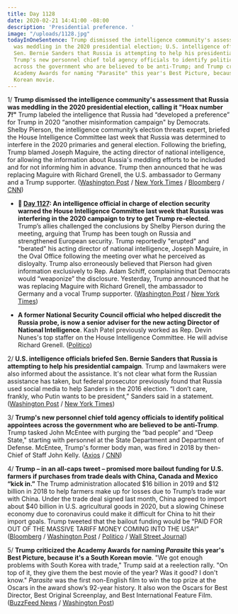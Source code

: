 ```yaml
---
title: Day 1128
date: 2020-02-21 14:41:00 -08:00
description: 'Presidential preference. '
image: "/uploads/1128.jpg"
todayInOneSentence: Trump dismissed the intelligence community's assessment that Russia
  was meddling in the 2020 presidential election; U.S. intelligence officials briefed
  Sen. Bernie Sanders that Russia is attempting to help his presidential campaign;
  Trump's new personnel chief told agency officials to identify political appointees
  across the government who are believed to be anti-Trump; and Trump criticized the
  Academy Awards for naming "Parasite" this year's Best Picture, because it's a South
  Korean movie.
---
```


1/ **Trump dismissed the intelligence community's assessment that Russia was meddling in the 2020 presidential election, calling it "Hoax number 7!"** Trump labeled the intelligence that Russia had “developed a preference” for Trump in 2020 “another misinformation campaign" by Democrats. Shelby Pierson, the intelligence community’s election threats expert, briefed the House Intelligence Committee last week that Russia was determined to interfere in the 2020 primaries and general election. Following the briefing, Trump blamed Joseph Maguire, the acting director of national intelligence, for allowing the information about Russia's meddling efforts to be included and for not informing him in advance. Trump then announced that he was replacing Maguire with Richard Grenell, the U.S. ambassador to Germany and a Trump supporter. ([Washington Post](https://www.washingtonpost.com/politics/trump-dismisses-intelligence-officials-assessment-of-russian-preference-for-him-as-democratic-hoax/2020/02/21/295007fe-54c2-11ea-9e47-59804be1dcfb_story.html) / [New York Times](https://www.nytimes.com/2020/02/21/us/politics/trump-and-russia.html) / [Bloomberg](https://www.bloomberg.com/news/articles/2020-02-21/trump-mad-that-democrats-got-spy-agency-to-say-russia-favors-him?sref=MIBMEEoj) / [CNN](https://www.cnn.com/2020/02/20/politics/trump-russia-intelligence-2020/index.html))

* **📌 [Day 1127](https://whatthefuckjusthappenedtoday.com/2020/02/20/day-1127/#1-an-intelligence-official-in-charge): An intelligence official in charge of election security warned the House Intelligence Committee last week that Russia was interfering in the 2020 campaign to try to get Trump re-elected**. Trump’s allies challenged the conclusions by Shelby Pierson during the meeting, arguing that Trump has been tough on Russia and strengthened European security. Trump reportedly "erupted" and "berated" his acting director of national intelligence, Joseph Maguire, in the Oval Office following the meeting over what he perceived as disloyalty. Trump also erroneously believed that Pierson had given information exclusively to Rep. Adam Schiff, complaining that Democrats would “weaponize” the disclosure. Yesterday, Trump announced that he was replacing Maguire with Richard Grenell, the ambassador to Germany and a vocal Trump supporter. ([Washington Post](https://www.washingtonpost.com/national-security/after-a-congressional-briefing-on-election-threats-trump-soured-on-acting-spy-chief/2020/02/20/1ed2b4ec-53f1-11ea-b119-4faabac6674f_story.html) / [New York Times](https://www.nytimes.com/2020/02/20/us/politics/russian-interference-trump-democrats.html))

* **A former National Security Council official who helped discredit the Russia probe, is now a senior adviser for the new acting Director of National Intelligence**. Kash Patel previously worked as Rep. Devin Nunes's top staffer on the House Intelligence Committee. He will advise Richard Grenell. ([Politico](https://www.politico.com/news/2020/02/20/kash-patel-odni-post-116546))

2/ **U.S. intelligence officials briefed Sen. Bernie Sanders that Russia is attempting to help his presidential campaign**. Trump and lawmakers were also informed about the assistance. It's not clear what form the Russian assistance has taken, but federal prosecutor previously found that Russia used social media to help Sanders in the 2016 election. “I don’t care, frankly, who Putin wants to be president,” Sanders said in a statement. ([Washington Post](https://www.washingtonpost.com/national-security/bernie-sanders-briefed-by-us-officials-that-russia-is-trying-to-help-his-presidential-campaign/2020/02/21/5ad396a6-54bd-11ea-929a-64efa7482a77_story.html) / [New York Times](https://www.nytimes.com/2020/02/21/us/politics/russia-sanders-trump.html?action=click&module=Top%20Stories&pgtype=Homepage))

3/ **Trump's new personnel chief told agency officials to identify political appointees across the government who are believed to be anti-Trump**. Trump tasked John McEntee with purging the “bad people” and “Deep State," starting with personnel at the State Department and Department of Defense. McEntee, Trump's former body man, was fired in 2018 by then-Chief of Staff John Kelly. ([Axios](https://www.axios.com/scoop-white-house-personnel-chief-targets-never-trumpers-2ee51bfd-03f9-4971-8308-863c81ace5f0.html) / [CNN](https://www.cnn.com/2020/02/21/politics/john-mcentee-disloyal-white-house-staffers/index.html))

4/ **Trump – in an all-caps tweet – promised more bailout funding for U.S. farmers if purchases from trade deals with China, Canada and Mexico “kick in.”** The Trump administration allocated $16 billion in 2019 and $12 billion in 2018 to help farmers make up for losses due to Trump’s trade war with China. Under the trade deal signed last month, China agreed to import about $40 billion in U.S. agricultural goods in 2020, but a slowing Chinese economy due to coronavirus could make it difficult for China to hit their import goals. Trump tweeted that the bailout funding would be “PAID FOR OUT OF THE MASSIVE TARIFF MONEY COMING INTO THE USA!” ([Bloomberg](https://www.bloomberg.com/news/articles/2020-02-21/trump-floats-more-trade-aid-to-farmers-if-overseas-purchases-lag?srnd=politics-vp&sref=MIBMEEoj) / [Washington Post](https://www.washingtonpost.com/business/2020/02/21/all-caps-tweet-president-trump-vows-new-farm-bailouts-china-purchases-appear-weaker-than-promised/) / [Politico](https://www.politico.com/news/2020/02/21/trump-teases-more-trade-bailout-money-for-farmers-116591) / [Wall Street Journal](https://www.wsj.com/articles/trump-says-hes-prepared-to-give-more-aid-to-farmers-hurt-by-trade-conflict-11582310172))

5/ **Trump criticized the Academy Awards for naming *Parasite* this year's Best Picture, because it's a South Korean movie**. "We got enough problems with South Korea with trade," Trump said at a reelection rally. "On top of it, they give them the best movie of the year? Was it good? I don't know." *Parasite* was the first non-English film to win the top prize at the Oscars in the award show’s 92-year history. It also won the Oscars for Best Director, Best Original Screenplay, and Best International Feature Film. ([BuzzFeed News](https://www.buzzfeednews.com/article/skbaer/trump-parasite-oscars-best-picture-south-korea) / [Washington Post](https://www.washingtonpost.com/business/2020/02/21/trump-parasite-texas/))